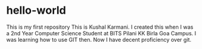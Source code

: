 # hello-world
This is my first repository
This is Kushal Karmani.
I created this when I was a 2nd Year Computer Science Student at BITS Pilani KK Birla Goa Campus.
I was learning how to use GIT then.
Now I have decent proficiency over git.